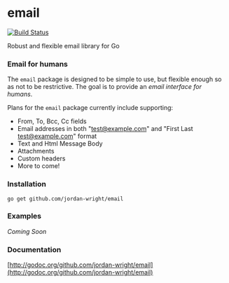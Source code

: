 email
=====

[![Build Status](https://travis-ci.org/jordan-wright/email.png?branch=master)](https://travis-ci.org/jordan-wright/email)

Robust and flexible email library for Go

### Email for humans
The ```email``` package is designed to be simple to use, but flexible enough so as not to be restrictive. The goal is to provide an *email interface for humans*.

Plans for the ```email``` package currently include supporting:
*  From, To, Bcc, Cc fields
*  Email addresses in both "test@example.com" and "First Last <test@example.com>" format
*  Text and Html Message Body
*  Attachments
*  Custom headers
*  More to come!

### Installation
```go get github.com/jordan-wright/email```

### Examples
*Coming Soon*

### Documentation
[http://godoc.org/github.com/jordan-wright/email](http://godoc.org/github.com/jordan-wright/email)
